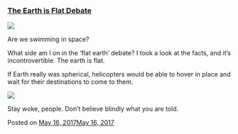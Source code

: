 
### [The Earth is Flat Debate](https://fazthebro.com/2017/05/16/the-earth-is-flat-debate/)

![](https://fazthebro.com/wp-content/uploads/2017/05/turtle.jpg)

Are we swimming in space?

What side am I on in the ‘flat earth’ debate? I took a look at the facts, and it’s incontrovertible. The earth is flat.

If Earth really was spherical, helicopters would be able to hover in place and wait for their destinations to come to them.

![](https://fazthebro.com/wp-content/uploads/2017/05/flat.png)

Stay woke, people. Don’t believe blindly what you are told.

Posted on [May 16, 2017May 16, 2017](https://fazthebro.com/2017/05/16/new-market-and-blog-section/)
